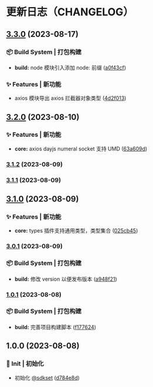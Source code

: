 # 更新日志（CHANGELOG）
## [3.3.0](https://github.com/True-Z/sdkset-utils/compare/v3.2.0...v3.3.0) (2023-08-17)


### 📦‍ Build System | 打包构建

* **build:** node 模块引入添加 node: 前缀 ([a0f43cf](https://github.com/True-Z/sdkset-utils/commit/a0f43cf84a3adfbfc1058030aea9e41a92c5a88a))


### ✨ Features | 新功能

* axios 模块导出 axios 拦截器对象类型 ([4d2f013](https://github.com/True-Z/sdkset-utils/commit/4d2f01392d7e0fda797e44f226eedbf244292ea9))

## [3.2.0](https://github.com/True-Z/sdkset-utils/compare/v3.1.2...v3.2.0) (2023-08-10)


### ✨ Features | 新功能

* **core:** axios dayjs numeral socket 支持 UMD ([63a609d](https://github.com/True-Z/sdkset-utils/commit/63a609d5c691bcd72c5084fc47c6c60fdace9ad0))

### [3.1.2](https://github.com/True-Z/sdkset-utils/compare/v3.1.1...v3.1.2) (2023-08-09)

### [3.1.1](https://github.com/True-Z/sdkset-utils/compare/v3.1.0...v3.1.1) (2023-08-09)

## [3.1.0](https://github.com/True-Z/sdkset-utils/compare/v3.0.1...v3.1.0) (2023-08-09)


### ✨ Features | 新功能

* **core:** types 插件支持通用类型，类型集合 ([025cb45](https://github.com/True-Z/sdkset-utils/commit/025cb45b3b5c056fb2c5570577184ee3c50df1e2))

### [3.0.1](https://github.com/True-Z/sdkset-utils/compare/v1.0.1...v3.0.1) (2023-08-09)


### 📦‍ Build System | 打包构建

* **build:** 修改 version 以便发布版本 ([a948f21](https://github.com/True-Z/sdkset-utils/commit/a948f210b425c48de686a014e15135e70af3c58a))

### [1.0.1](https://github.com/True-Z/sdkset-utils/compare/v1.0.0...v1.0.1) (2023-08-08)


### 📦‍ Build System | 打包构建

* **build:** 完善项目构建脚本 ([f177624](https://github.com/True-Z/sdkset-utils/commit/f17762483fa8b02c76765b94813390748edbdd48))

## 1.0.0 (2023-08-08)


### 🎉 Init | 初始化

* 初始化 [@sdkset](https://github.com/True-Z/sdkset-utils) ([d784e8d](https://github.com/True-Z/sdkset-utils/commit/d784e8d62a6308a5bcf74522fb44bb03a8261317))
